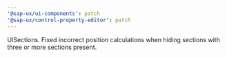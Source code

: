 ```yaml
---
'@sap-ux/ui-components': patch
'@sap-ux/control-property-editor': patch
---
```


UISections. Fixed incorrect position calculations when hiding sections with three or more sections present.
